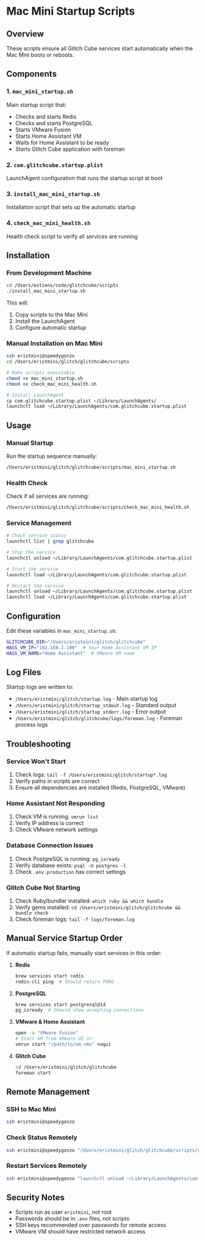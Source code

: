 # Mac Mini Startup Scripts

## Overview

These scripts ensure all Glitch Cube services start automatically when the Mac Mini boots or reboots.

## Components

### 1. `mac_mini_startup.sh`
Main startup script that:
- Checks and starts Redis
- Checks and starts PostgreSQL
- Starts VMware Fusion
- Starts Home Assistant VM
- Waits for Home Assistant to be ready
- Starts Glitch Cube application with foreman

### 2. `com.glitchcube.startup.plist`
LaunchAgent configuration that runs the startup script at boot

### 3. `install_mac_mini_startup.sh`
Installation script that sets up the automatic startup

### 4. `check_mac_mini_health.sh`
Health check script to verify all services are running

## Installation

### From Development Machine
```bash
cd /Users/estiens/code/glitchcube/scripts
./install_mac_mini_startup.sh
```

This will:
1. Copy scripts to the Mac Mini
2. Install the LaunchAgent
3. Configure automatic startup

### Manual Installation on Mac Mini
```bash
ssh eristmini@speedygonzo
cd /Users/eristmini/glitch/glitchcube/scripts

# Make scripts executable
chmod +x mac_mini_startup.sh
chmod +x check_mac_mini_health.sh

# Install LaunchAgent
cp com.glitchcube.startup.plist ~/Library/LaunchAgents/
launchctl load ~/Library/LaunchAgents/com.glitchcube.startup.plist
```

## Usage

### Manual Startup
Run the startup sequence manually:
```bash
/Users/eristmini/glitch/glitchcube/scripts/mac_mini_startup.sh
```

### Health Check
Check if all services are running:
```bash
/Users/eristmini/glitch/glitchcube/scripts/check_mac_mini_health.sh
```

### Service Management
```bash
# Check service status
launchctl list | grep glitchcube

# Stop the service
launchctl unload ~/Library/LaunchAgents/com.glitchcube.startup.plist

# Start the service
launchctl load ~/Library/LaunchAgents/com.glitchcube.startup.plist

# Restart the service
launchctl unload ~/Library/LaunchAgents/com.glitchcube.startup.plist
launchctl load ~/Library/LaunchAgents/com.glitchcube.startup.plist
```

## Configuration

Edit these variables in `mac_mini_startup.sh`:

```bash
GLITCHCUBE_DIR="/Users/eristmini/glitch/glitchcube"
HASS_VM_IP="192.168.1.100"  # Your Home Assistant VM IP
HASS_VM_NAME="Home Assistant"  # VMware VM name
```

## Log Files

Startup logs are written to:
- `/Users/eristmini/glitch/startup.log` - Main startup log
- `/Users/eristmini/glitch/startup_stdout.log` - Standard output
- `/Users/eristmini/glitch/startup_stderr.log` - Error output
- `/Users/eristmini/glitch/glitchcube/logs/foreman.log` - Foreman process logs

## Troubleshooting

### Service Won't Start
1. Check logs: `tail -f /Users/eristmini/glitch/startup*.log`
2. Verify paths in scripts are correct
3. Ensure all dependencies are installed (Redis, PostgreSQL, VMware)

### Home Assistant Not Responding
1. Check VM is running: `vmrun list`
2. Verify IP address is correct
3. Check VMware network settings

### Database Connection Issues
1. Check PostgreSQL is running: `pg_isready`
2. Verify database exists: `psql -U postgres -l`
3. Check `.env.production` has correct settings

### Glitch Cube Not Starting
1. Check Ruby/bundler installed: `which ruby && which bundle`
2. Verify gems installed: `cd /Users/eristmini/glitch/glitchcube && bundle check`
3. Check foreman logs: `tail -f logs/foreman.log`

## Manual Service Startup Order

If automatic startup fails, manually start services in this order:

1. **Redis**
   ```bash
   brew services start redis
   redis-cli ping  # Should return PONG
   ```

2. **PostgreSQL**
   ```bash
   brew services start postgresql@14
   pg_isready  # Should show accepting connections
   ```

3. **VMware & Home Assistant**
   ```bash
   open -a "VMware Fusion"
   # Start VM from VMware UI or:
   vmrun start "/path/to/vm.vmx" nogui
   ```

4. **Glitch Cube**
   ```bash
   cd /Users/eristmini/glitch/glitchcube
   foreman start
   ```

## Remote Management

### SSH to Mac Mini
```bash
ssh eristmini@speedygonzo
```

### Check Status Remotely
```bash
ssh eristmini@speedygonzo "/Users/eristmini/glitch/glitchcube/scripts/check_mac_mini_health.sh"
```

### Restart Services Remotely
```bash
ssh eristmini@speedygonzo "launchctl unload ~/Library/LaunchAgents/com.glitchcube.startup.plist && launchctl load ~/Library/LaunchAgents/com.glitchcube.startup.plist"
```

## Security Notes

- Scripts run as user `eristmini`, not root
- Passwords should be in `.env` files, not scripts
- SSH keys recommended over passwords for remote access
- VMware VM should have restricted network access